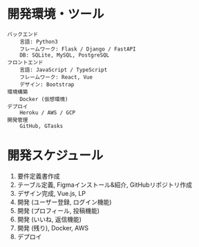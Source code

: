 # 開発環境・ツール

	バックエンド
		言語: Python3
		フレームワーク: Flask / Django / FastAPI
		DB: SQLite, MySQL, PostgreSQL
	フロントエンド
		言語: JavaScript / TypeScript
		フレームワーク: React, Vue
		デザイン: Bootstrap
	環境構築
		Docker (仮想環境)
	デプロイ
		Heroku / AWS / GCP
	開発管理
		GitHub, GTasks



# 開発スケジュール

1. 要件定義書作成
2. テーブル定義, Figmaインストール&紹介, GitHubリポジトリ作成
3. デザイン完成, Vue.js, LP
4. 開発 (ユーザー登録, ログイン機能)
5. 開発 (プロフィール, 投稿機能)
6. 開発 (いいね, 返信機能)
7. 開発 (残り), Docker, AWS
8. デプロイ



